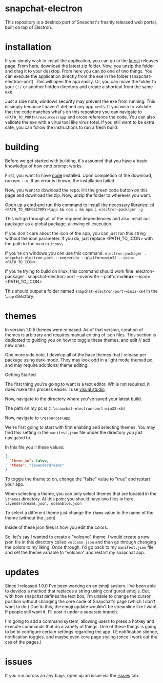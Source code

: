 # snapchat-electron
This repository is a desktop port of Snapchat's freshly released web portal, built on top of Electron.

# installation

If you simply wish to install the application, you can go to the [latest](https://github.com/SpecifiesDev/snapchat-electron/releases/tag/beta) releases page. From here, download the latest zip folder. Now, you unzip the folder and drag it to your desktop. From here you can do one of two things. You can execute the application directly from the exe in the folder (snapchat-electron-port). This will open the app easily. Or, you can move the folder to your `C:/` or another hidden directory and create a shortcut from the same exe.

Just a side note, windows security may prevent the exe from running. This is simply because I haven't defined any app certs. If you wish to validate that the code matches what's on this repository you can navigate to `<PATH_TO_PORT>\resources\app` and cross reference the code. You can also validate the exe with a virus tool like virus total. If you still want to be extra safe, you can follow the instructions to run a fresh build.

# building

Before we get started with building, it's assumed that you have a basic knowledge of how cmd prompt works.

First, you want to have [node](https://nodejs.org/en/) installed. 
Upon completion of the download, run `npm --v`. If an error is thrown, the installation failed.

Now, you want to download the repo. Hit the green code button on this page and download the zip. Now, unzip the folder to wherever you want.

Open up a cmd and run this command to install the necessary libraries:
`cd <PATH_TO_REPOSITORY>\app && npm i && npm i electron-packager -g`

This will go through all of the required dependencies and also install our packager as a global package, allowing cli execution.

If you don't care about the icon of the app, you can just run this string without the icon parameter. If you do, just replace <PATH_TO_ICON> with the path to the icon in `icons\`

If you're on windows you can use this command.
`electron-packager . snapchat-electron-port --overwrite --platform=win32 --icon=<PATH_TO_ICON>` 

If you're trying to build on linux, this command should work fine.
electron-packager . snapchat-electron-port --overwrite --platform=**linux** --icon=<PATH_TO_ICON>

This should output a folder named `snapchat-electron-port-win32-x64` in the `\app` directory.

# themes
In version 1.0.5 themes were released. As of that version, creation of themes is arbitrary and requires manual editing of json files. This section is dedicated to guiding you on how to toggle these themes, and edit // add new ones.

One more side note, I develop all of the base themes that I release per package using dark-mode. They may look odd in a light mode themed pc, and may require additional theme editing.

Getting Started

The first thing you're going to want is a text editor. While not required, it does make this process easier. I use [visual studio](https://code.visualstudio.com/).

Now, navigate to the directory where you've saved your latest build.

The path on my pc is
`C:\snapchat-electron-port-win32-x64`

Now, navigate to
`\resources\app`

We're first going to start with first enabling and selecting themes. 
You may find this setting in the `manifest.json` file under the directory you just navigated to.

In this file you'll these values:
```json
{
  "theme_on": false,
  "theme": "lavenderdreams"
}
```

To toggle the theme to on, change the "false" value to "true" and restart your app.

When selecting a theme, you can only select themes that are located in the `\themes` directory.
At this point you should have two files in here: `lavenderdreams.json, oceanblue.json`

To select a different theme just change the `theme` value to the name of the theme (without the .json)

Inside of these json files is how you edit the colors.

So, let's say I wanted to create a "volcano" theme. I would create a new json file in this directory called `volcano.json` and then go through changing the colors to my liking. Once through, I'd go back to my `manifest.json` file and set the theme variable to "volcano" and restart my snapchat app. 

# updates
Since I released 1.0.0 I've been working on an emoji system. I've been able to develop a method that replaces a string using configured emojis. But, with how snapchat defines the text box, I'm unable to change the cursor position without changing the core code of Snapchat's page (which I don't want to do.) Due to this, the emoji update wouldn't be streamline like I want. If people still want it, I'll post it under a separate branch.

I'm going to add a command system, allowing users to press a hotkey and execute commands that do a variety of things. One of these things is going to be to configure certain settings regarding the app. I.E notification silence, notification toggles, and maybe even core page styling (once I work out the css of the pages.)

# issues
If you run across an any bugs, open up an issue via the [issues](https://github.com/SpecifiesDev/snapchat-electron/issues) tab.
